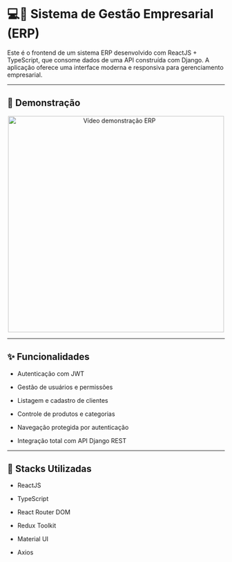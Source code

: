 
# 💻📱 Sistema de Gestão Empresarial (ERP)
Este é o frontend de um sistema ERP desenvolvido com ReactJS + TypeScript, que consome dados de uma API construída com Django. A aplicação oferece uma interface moderna e responsiva para gerenciamento empresarial.

---

## 📸 Demonstração
<div align="center"> <a href="https://youtu.be/STvXMADzn6M" target="_blank"> <img src="https://img.youtube.com/vi/STvXMADzn6M/0.jpg" width="500" alt="Vídeo demonstração ERP" /> </a> </div>

---

## ✨ Funcionalidades

- Autenticação com JWT

- Gestão de usuários e permissões

- Listagem e cadastro de clientes

- Controle de produtos e categorias

- Navegação protegida por autenticação

- Integração total com API Django REST
---

## 💎 Stacks Utilizadas

- ReactJS

- TypeScript

- React Router DOM

- Redux Toolkit

- Material UI

- Axios

